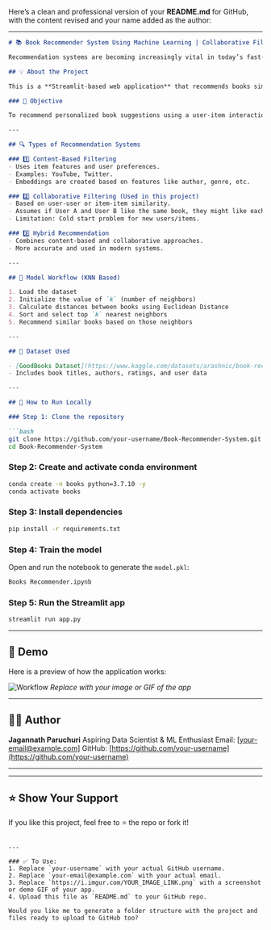 Here’s a clean and professional version of your **README.md** for GitHub, with the content revised and your name added as the author:

---

````markdown
# 📚 Book Recommender System Using Machine Learning | Collaborative Filtering Based

Recommendation systems are becoming increasingly vital in today’s fast-paced world. With limited time and countless options, people rely on intelligent systems to make quicker and better decisions. This project focuses on building a book recommendation system using collaborative filtering to suggest books based on user interests.

## 💡 About the Project

This is a **Streamlit-based web application** that recommends books similar to the ones a user likes. The core model is built using **Collaborative Filtering** with the **K-Nearest Neighbors (KNN)** algorithm to identify similar user preferences.

### 🎯 Objective

To recommend personalized book suggestions using a user-item interaction matrix, helping users discover books they’re likely to enjoy based on the preferences of similar users.

---

## 🔍 Types of Recommendation Systems

### 1️⃣ Content-Based Filtering
- Uses item features and user preferences.
- Examples: YouTube, Twitter.
- Embeddings are created based on features like author, genre, etc.

### 2️⃣ Collaborative Filtering (Used in this project)
- Based on user-user or item-item similarity.
- Assumes if User A and User B like the same book, they might like each other's favorites too.
- Limitation: Cold start problem for new users/items.

### 3️⃣ Hybrid Recommendation
- Combines content-based and collaborative approaches.
- More accurate and used in modern systems.

---

## 🧠 Model Workflow (KNN Based)

1. Load the dataset
2. Initialize the value of `k` (number of neighbors)
3. Calculate distances between books using Euclidean Distance
4. Sort and select top `k` nearest neighbors
5. Recommend similar books based on those neighbors

---

## 📁 Dataset Used

- [GoodBooks Dataset](https://www.kaggle.com/datasets/arashnic/book-recommendation-dataset)
- Includes book titles, authors, ratings, and user data

---

## 🚀 How to Run Locally

### Step 1: Clone the repository

```bash
git clone https://github.com/your-username/Book-Recommender-System.git
cd Book-Recommender-System
````

### Step 2: Create and activate conda environment

```bash
conda create -n books python=3.7.10 -y
conda activate books
```

### Step 3: Install dependencies

```bash
pip install -r requirements.txt
```

### Step 4: Train the model

Open and run the notebook to generate the `model.pkl`:

```bash
Books Recommender.ipynb
```

### Step 5: Run the Streamlit app

```bash
streamlit run app.py
```

---

## 📸 Demo

Here is a preview of how the application works:

![Workflow](https://i.imgur.com/YOUR_IMAGE_LINK.png)
*Replace with your image or GIF of the app*

---

## 👨‍💻 Author

**Jagannath Paruchuri**
Aspiring Data Scientist & ML Enthusiast
Email: \[[your-email@example.com](mailto:your-email@example.com)]
GitHub: [https://github.com/your-username](https://github.com/your-username)

---



---

## ⭐ Show Your Support

If you like this project, feel free to ⭐ the repo or fork it!

```

---

### ✅ To Use:
1. Replace `your-username` with your actual GitHub username.
2. Replace `your-email@example.com` with your actual email.
3. Replace `https://i.imgur.com/YOUR_IMAGE_LINK.png` with a screenshot or demo GIF of your app.
4. Upload this file as `README.md` to your GitHub repo.

Would you like me to generate a folder structure with the project and files ready to upload to GitHub too?
```
